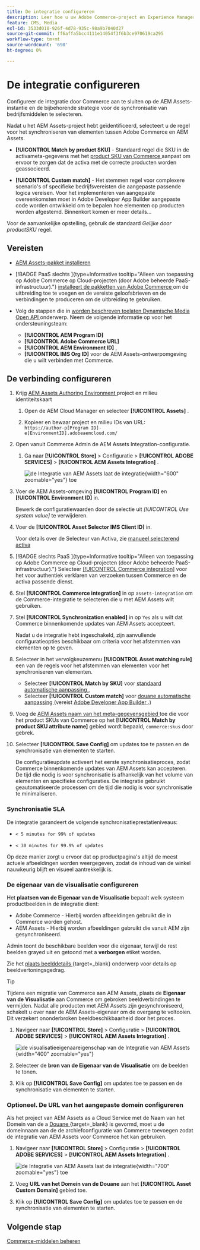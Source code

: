 ```yaml
---
title: De integratie configureren
description: Leer hoe u uw Adobe Commerce-project en Experience Manager Assets-projecten kunt verbinden om de synchronisatie van middelen tussen deze twee systemen mogelijk te maken.
feature: CMS, Media
exl-id: 3533d010-926f-4d78-935c-98a9b7040d27
source-git-commit: ff6affa5bcc4111e14054f3f6b3ce970619ca295
workflow-type: tm+mt
source-wordcount: '698'
ht-degree: 0%

---
```


# De integratie configureren

Configureer de integratie door Commerce aan te sluiten op de AEM Assets-instantie en de bijbehorende strategie voor de synchronisatie van bedrijfsmiddelen te selecteren.

Nadat u het AEM Assets-project hebt geïdentificeerd, selecteert u de regel voor het synchroniseren van elementen tussen Adobe Commerce en AEM Assets.

* **[!UICONTROL Match by product SKU]** - Standaard regel die SKU in de activameta-gegevens met het [ product SKU van Commerce ](https://experienceleague.adobe.com/en/docs/commerce-operations/implementation-playbook/glossary#sku) aanpast om ervoor te zorgen dat de activa met de correcte producten worden geassocieerd.

* **[!UICONTROL Custom match]** - Het stemmen regel voor complexere scenario&#39;s of specifieke bedrijfsvereisten die aangepaste passende logica vereisen. Voor het implementeren van aangepaste overeenkomsten moet in Adobe Developer App Builder aangepaste code worden ontwikkeld om te bepalen hoe elementen op producten worden afgestemd. Binnenkort komen er meer details...

Voor de aanvankelijke opstelling, gebruik de standaard *Gelijke door productSKU* regel.

## Vereisten

* [AEM Assets-pakket installeren](configure-aem.md)

* [!BADGE  PaaS slechts ]{type=Informative tooltip="Alleen van toepassing op Adobe Commerce op Cloud-projecten (door Adobe beheerde PaaS-infrastructuur)."} [ installeert de pakketten van Adobe Commerce ](configure-commerce.md) om de uitbreiding toe te voegen en de vereiste geloofsbrieven en de verbindingen te produceren om de uitbreiding te gebruiken.

* Volg de stappen die in [ worden beschreven toelaten Dynamische Media Open API ](https://experienceleague.adobe.com/en/docs/experience-manager-cloud-service/content/assets/dynamicmedia/dynamic-media-open-apis/dynamic-media-open-apis-overview#enable-dynamic-media-open-apis) onderwerp. Neem de volgende informatie op voor het ondersteuningsteam:

   * **[!UICONTROL AEM Program ID]**
   * **[!UICONTROL Adobe Commerce URL]**
   * **[!UICONTROL AEM Environment ID]** ,
   * **[!UICONTROL IMS Org ID]** voor de AEM Assets-ontwerpomgeving die u wilt verbinden met Commerce.

## De verbinding configureren

1. Krijg [ AEM Assets Authoring Environment ](https://experienceleague.adobe.com/en/docs/experience-manager-cloud-service/content/sites/authoring/quick-start) project en milieu identiteitskaart

   1. Open de AEM Cloud Manager en selecteer **[!UICONTROL Assets]** .

   1. Kopieer en bewaar project en milieu IDs van URL:<br>`https://author-p[Program ID]-e[EnvironmentID].adobeaemcloud.com/`

1. Open vanuit Commerce Admin de AEM Assets Integration-configuratie.

   1. Ga naar **[!UICONTROL Store]** > Configuratie > **[!UICONTROL ADOBE SERVICES]** > **[!UICONTROL AEM Assets Integration]** .

      ![ de Integratie van AEM Assets laat de integratie ](../assets/aem-assets-view.png){width="600" zoomable="yes"} toe

1. Voer de AEM Assets-omgeving **[!UICONTROL Program ID]** en **[!UICONTROL Environment ID]** in.

   Bewerk de configuratiewaarden door de selectie uit *[!UICONTROL Use system value]* te verwijderen.

1. Voer de **[!UICONTROL Asset Selector IMS Client ID]** in.

   Voor details over de Selecteur van Activa, zie [ manueel selecterend activa ](../synchronize/asset-selector-integration.md)

1. [!BADGE  slechts PaaS ]{type=Informative tooltip="Alleen van toepassing op Adobe Commerce op Cloud-projecten (door Adobe beheerde PaaS-infrastructuur)."} Selecteer [[!UICONTROL Commerce integration]](configure-commerce.md#add-the-integration-to-the-commerce-environment) voor het voor authentiek verklaren van verzoeken tussen Commerce en de activa passende dienst.

1. Stel **[!UICONTROL Commerce integration]** in op `assets-integration` om de Commerce-integratie te selecteren die u met AEM Assets wilt gebruiken.

1. Stel **[!UICONTROL Synchronization enabled]** in op `Yes` als u wilt dat Commerce binnenkomende updates van AEM Assets accepteert.

   Nadat u de integratie hebt ingeschakeld, zijn aanvullende configuratieopties beschikbaar om criteria voor het afstemmen van elementen op te geven.

1. Selecteer in het vervolgkeuzemenu **[!UICONTROL Asset matching rule]** een van de regels voor het afstemmen van elementen voor het synchroniseren van elementen.

   * Selecteer **[!UICONTROL Match by SKU]** voor [ standaard automatische aanpassing ](../synchronize/default-match.md),
   * Selecteer **[!UICONTROL Custom match]** voor [ douane automatische aanpassing ](../synchronize/custom-match.md) (vereist [ Adobe Developer App Builder ](https://experienceleague.adobe.com/en/docs/commerce-learn/tutorials/adobe-developer-app-builder/introduction-to-app-builder).)

1. Voeg de [ AEM Assets naam van het meta-gegevensgebied ](configure-aem.md#configure-metadata) toe die voor het product SKUs van Commerce op het **[!UICONTROL Match by product SKU attribute name]** gebied wordt bepaald, `commerce:skus` door gebrek.

1. Selecteer **[!UICONTROL Save Config]** om updates toe te passen en de synchronisatie van elementen te starten.

   De configuratieupdate activeert het eerste synchronisatieproces, zodat Commerce binnenkomende updates van AEM Assets kan accepteren. De tijd die nodig is voor synchronisatie is afhankelijk van het volume van elementen en specifieke configuraties. De integratie gebruikt geautomatiseerde processen om de tijd die nodig is voor synchronisatie te minimaliseren.

### Synchronisatie SLA

De integratie garandeert de volgende synchronisatieprestatieniveaus:

* `< 5 minutes for 99% of updates`

* `< 30 minutes for 99.9% of updates`

Op deze manier zorgt u ervoor dat op productpagina&#39;s altijd de meest actuele afbeeldingen worden weergegeven, zodat de inhoud van de winkel nauwkeurig blijft en visueel aantrekkelijk is.

### De eigenaar van de visualisatie configureren

Het **plaatsen van de Eigenaar van de Visualisatie** bepaalt welk systeem productbeelden in de integratie dient:

* Adobe Commerce - Hierbij worden afbeeldingen gebruikt die in Commerce worden gehost.
* AEM Assets - Hierbij worden afbeeldingen gebruikt die vanuit AEM zijn gesynchroniseerd.

Admin toont de beschikbare beelden voor die eigenaar, terwijl de rest beelden grayed uit en getoond met a **verborgen** etiket worden.

Zie het [ plaats beelddetails ](https://experienceleague.adobe.com/en/docs/commerce-admin/catalog/products/digital-assets/product-image#set-image-details){target=_blank} onderwerp voor details op beeldvertoningsgedrag.

>[!TIP]
>
> Tijdens een migratie van Commerce aan AEM Assets, plaats de **Eigenaar van de Visualisatie** aan Commerce om gebroken beeldverbindingen te vermijden. Nadat alle producten met AEM Assets zijn gesynchroniseerd, schakelt u over naar de AEM Assets-eigenaar om de overgang te voltooien. Dit verzekert ononderbroken beeldbeschikbaarheid door het proces.

1. Navigeer naar **[!UICONTROL Store]** > Configuratie > **[!UICONTROL ADOBE SERVICES]** > **[!UICONTROL AEM Assets Integration]** .

   ![ de visualisatieeigenaareigenschap van de Integratie van AEM Assets ](../assets/visualization-owner-detail.png){width="400" zoomable="yes"}

1. Selecteer de **bron van de Eigenaar van de Visualisatie** om de beelden te tonen.

1. Klik op **[!UICONTROL Save Config]** om updates toe te passen en de synchronisatie van elementen te starten.

### Optioneel. De URL van het aangepaste domein configureren

Als het project van AEM Assets as a Cloud Service met de Naam van het Domein van de a [ Douane ](https://experienceleague.adobe.com/en/docs/experience-manager-cloud-service/content/implementing/using-cloud-manager/custom-domain-names/add-custom-domain-name){target=_blank} is gevormd, moet u de domeinnaam aan de de archiefconfiguratie van Commerce toevoegen zodat de integratie van AEM Assets voor Commerce het kan gebruiken.

1. Navigeer naar **[!UICONTROL Store]** > Configuratie > **[!UICONTROL ADOBE SERVICES]** > **[!UICONTROL AEM Assets Integration]** .

   ![ de Integratie van AEM Assets laat de integratie ](../assets/aem-assets-view.png){width="700" zoomable="yes"} toe

1. Voeg **URL van het Domein van de Douane** aan het **[!UICONTROL Asset Custom Domain]** gebied toe.

1. Klik op **[!UICONTROL Save Config]** om updates toe te passen en de synchronisatie van elementen te starten.

## Volgende stap

[Commerce-middelen beheren](../manage-assets.md)
